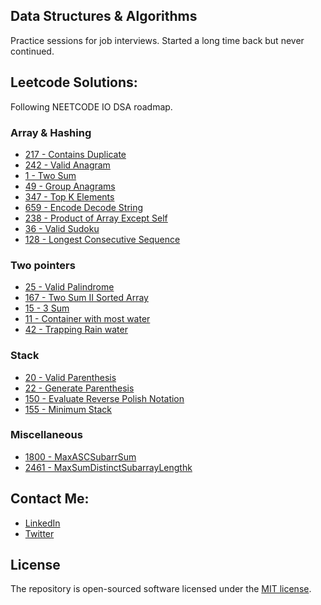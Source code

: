 ## Data Structures & Algorithms
Practice sessions for job interviews. Started a long time back but never continued. 

## Leetcode Solutions:

Following NEETCODE IO DSA roadmap.

### Array & Hashing
- [217 - Contains Duplicate](leetcode/217-ContainsDuplicate.py)
- [242 - Valid Anagram](leetcode/242-ValidAnagram.py)
- [1 - Two Sum](leetcode/1-TwoSum.py)
- [49 - Group Anagrams](leetcode/49-GroupAnagrams.py)
- [347 - Top K Elements](leetcode/347-TopKElements.py)
- [659 - Encode Decode String](leetcode/659-EncodeDecodeString.py)
- [238 - Product of Array Except Self](leetcode/238-ProductArrayExceptSelf.py)
- [36 - Valid Sudoku](leetcode/36-ValidSudoku.py)
- [128 - Longest Consecutive Sequence](leetcode/128-LongestConsecutiveSequence.py)

### Two pointers

- [25 - Valid Palindrome](leetcode/125-ValidPalindrome.py)
- [167 - Two Sum II Sorted Array](leetcode/167-TwoSumII.py)
- [15 - 3 Sum](leetcode/15-3Sum.py)
- [11 - Container with most water](leetcode/11-MostWaterContainer.py)
- [42 - Trapping Rain water](leetcode/42-TrappingRainwater.py)

### Stack

- [20 - Valid Parenthesis](leetcode/20-ValidParenthesis.py)
- [22 - Generate Parenthesis](leetcode/22-GenerateParenthesis.py)
- [150 - Evaluate Reverse Polish Notation](leetcode/150-EvaluateReversePolishNotation.py)
- [155 - Minimum Stack](leetcode/155-MinStack.py)

### Miscellaneous
- [1800 - MaxASCSubarrSum](leetcode/1800-MaxASCSubarrSum.py)
- [2461 - MaxSumDistinctSubarrayLengthk](leetcode/2461-MaxSumDistinctSubarrayLengthk.py)


## Contact Me:

- [LinkedIn](https://www.linkedin.com/in/ashfaqhahmed/)
- [Twitter](https://twitter.com/ashfaq8495)

## License

The repository is open-sourced software licensed under the [MIT license](https://opensource.org/licenses/MIT).
